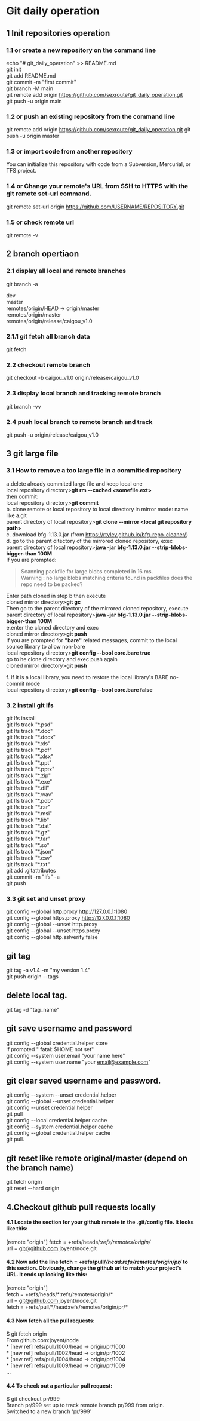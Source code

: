 # Git daily operation
## 1 Init repositories operation

### 1.1 or create a new repository on the command line
echo "# git_daily_operation" >> README.md  
git init  
git add README.md   
git commit -m "first commit"  
git branch -M main  
git remote add origin https://github.com/sexroute/git_daily_operation.git  
git push -u origin main  

### 1.2 or push an existing repository from the command line
git remote add origin https://github.com/sexroute/git_daily_operation.git
git push -u origin master    

### 1.3 or import code from another repository
You can initialize this repository with code from a Subversion, Mercurial, or TFS project.   

### 1.4 or Change your remote's URL from SSH to HTTPS with the git remote set-url command.
git remote set-url origin https://github.com/USERNAME/REPOSITORY.git

### 1.5 or check remote url
git remote -v

## 2 branch opertiaon  
  
### 2.1 display all local and remote branches
git branch -a  

dev  
master  
remotes/origin/HEAD -> origin/master  
remotes/origin/master  
remotes/origin/release/caigou_v1.0  

### 2.1.1 git fetch all branch data
git fetch  
### 2.2 checkout remote branch
git checkout -b caigou_v1.0 origin/release/caigou_v1.0     
 
### 2.3 display local branch and tracking remote branch
git branch -vv
 
### 2.4 push local branch to remote branch and track
git push -u origin/release/caigou_v1.0

## 3 git large file
### 3.1 How to remove a too large file in a committed repository
a.delete already commited large file and keep local one  
local repository directory>**git rm --cached <somefile.ext>**  
then commit:  
local repository directory>**git commit**  
b. clone remote or local repository to local directory in mirror mode: name like a.git  
parent directory of local repository>**git clone --mirror \<local git repository path>**  
c. download bfg-1.13.0.jar  (from https://rtyley.github.io/bfg-repo-cleaner/)  
d. go to the parent ditectory of the mirrored cloned repository, exec  
parent directory of local repository>**java -jar bfg-1.13.0.jar --strip-blobs-bigger-than 100M**  
If you are prompted:  
>Scanning packfile for large blobs completed in 16 ms.  
>Warning : no large blobs matching criteria found in packfiles does the repo need to be packed?  

Enter path cloned in step b then execute  
cloned mirror directory>**git gc**  
Then go to the parent ditectory of the mirrored cloned repository, execute  
parent directory of local repository>**java -jar bfg-1.13.0.jar --strip-blobs-bigger-than 100M <path cloned in step b>**  
e.enter the cloned directory and exec   
cloned mirror directory>**git push**  
If you are prompted for **"bare"** related messages, commit to the local source library to allow non-bare  
local repository directory>**git config --bool core.bare true**   
go to he clone directory and exec push again  
cloned mirror directory>**git push**  

f. If it is a local library, you need to restore the local library's BARE no-commit mode  
local repository directory>**git config --bool core.bare false**  
### 3.2 install git lfs
git lfs install  
git lfs track "\*.psd"  
git lfs track "\*.doc"  
git lfs track "\*.docx"  
git lfs track "\*.xls"  
git lfs track "\*.pdf"  
git lfs track "\*.xlsx"  
git lfs track "\*.ppt"  
git lfs track "\*.pptx"  
git lfs track "\*.zip"  
git lfs track "\*.exe"  
git lfs track "\*.dll"  
git lfs track "\*.wav"  
git lfs track "\*.pdb"  
git lfs track "\*.rar"  
git lfs track "\*.msi"  
git lfs track "\*.lib"  
git lfs track "\*.dat"  
git lfs track "\*.gz"  
git lfs track "\*.tar"  
git lfs track "\*.so"  
git lfs track "\*.json"  
git lfs track "\*.csv"  
git lfs track "\*.txt"  
git add .gitattributes  
git commit -m "lfs" -a  
git push  

### 3.3 git set and unset proxy
git config --global http.proxy http://127.0.0.1:1080  
git config --global https.proxy http://127.0.0.1:1080  
git config --global --unset http.proxy  
git config --global --unset https.proxy  
git config --global http.sslverify false  

## git tag  
git tag -a v1.4 -m "my version 1.4"  
git push origin --tags  
## delete local tag. 
git tag -d  "tag_name"
  

## git save username and password
git config --global credential.helper store  
if prompted " fatal: $HOME not set"  
git config --system user.email "your name here"  
git config --system user.name "your email@example.com"  
	
## git clear saved username and password. 
git config --system --unset credential.helper   
git config --global --unset credential.helper  
git config --unset credential.helper  
git pull  
git config --local credential.helper cache  
git config --system credential.helper cache  
git config --global credential.helper cache  
git pull. 


## git reset like remote original/master (depend on the branch name)
git fetch origin  
git reset --hard origin  

## 4.Checkout github pull requests locally
#### 4.1 Locate the section for your github remote in the .git/config file. It looks like this:  
[remote "origin"]
	fetch = +refs/heads/*:refs/remotes/origin/*  
	url = git@github.com:joyent/node.git  
#### 4.2 Now add the line fetch = +refs/pull/*/head:refs/remotes/origin/pr/* to this section. Obviously, change the github url to match your project's URL. It ends up looking like this:  
  [remote "origin"]  
	fetch = +refs/heads/\*:refs/remotes/origin/\*  
	url = git@github.com:joyent/node.git  
	fetch = +refs/pull/\*/head:refs/remotes/origin/pr/\*  
#### 4.3 Now fetch all the pull requests:  
  $ git fetch origin  
    From github.com:joyent/node  
    * [new ref]         refs/pull/1000/head -> origin/pr/1000  
    * [new ref]         refs/pull/1002/head -> origin/pr/1002  
    * [new ref]         refs/pull/1004/head -> origin/pr/1004  
    * [new ref]         refs/pull/1009/head -> origin/pr/1009  
  ...  
#### 4.4 To check out a particular pull request:  
  $ git checkout pr/999  
  Branch pr/999 set up to track remote branch pr/999 from origin.  
  Switched to a new branch 'pr/999'
  
  

